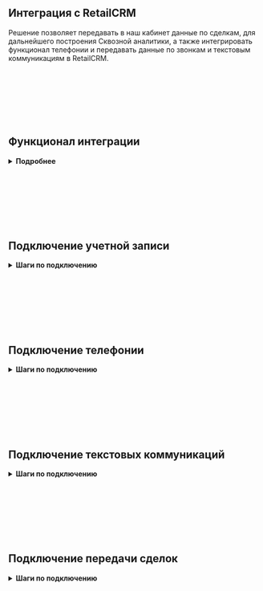 ## Интеграция с RetailCRM <br />


Решение позволяет передавать в наш кабинет данные по сделкам, для дальнейшего построения Сквозной аналитики, а также интегрировать функционал телефонии и передавать данные по звонкам и текстовым коммуникациям в RetailCRM. <br /> 

<br />
<br />
<br />
<br />
<br />
<br />

## Функционал интеграции <br />  

<details>
 <summary style="font-weight:bold;"> Подробнее </summary> <br />


Данные передаваемые по звонкам:  <br />

- всплывающие уведомления о входящих звонках;
- звонок в один клик из RetailCRM;
- сохранение истории и записей звонков в RetailCRM;
- синхронизация сотрудников;
- возможность гибкой настройки создания клиентов, заказов и задач по звонкам. <br />


Данные передаваемые по текстовым коммуникациям:  <br />

- возможность гибкой настройки создания клиентов, заказов и задач по обращениям;
- передача дополнительных полей в клиента или заказ;
- встройка нашего виджета РМО в кабинет RetailCRM при подключении соответствующего расширения. <br />


Данные получаемые по сделкам:    <br />
- сделки: сумма сделки, статус, магазин, к которому относится сделка и тд; 
- воронка продаж и ее этапы;
- клиенты;
- ответственный менеджер.   <br />


</details> 

<br />
<br />
<br />
<br />
<br />
<br />
<br />


## Подключение учетной записи <br />

<details>
 <summary style="font-weight:bold;"> Шаги по подключению </summary> <br />

Для авторизации в RetailCRM необходимо в ЛК UIS: <br />  

- нажать "Авторизация";
- если ранеее добавляли учетные данные RetailCRM, то выбрать их из списка; <br /> 
- если нет, то нажать "Добавить учетные данные" и заполнить значения:
  - название; <br />
  - URL (домен RetailCRM ) в формате YOURDOMAIN.retailcrm.ru , часть 'YOURDOMAIN' у каждого клиента уникальна;
  - API key - ключ API RetailCRM, Настройки - > Интеграция → Ключи доступа к API -> Добавить  <br />
  Создаем новый ключ, с доступом ко всем магазинам и методам. Добавляем данный ключ в настройки интеграции.  <br />

![image](retailcrm_auth.gif)  <br />

      
После добавления учетных данных на странице появятся Параметры интеграции.  <br />

</details> 

<br />
<br />
<br />
<br />
<br />
<br />
<br />



## Подключение телефонии   <br />

<details>
 <summary style="font-weight:bold;"> Шаги по подключению </summary> <br />
  
1. **Сотрудники** 
<br /> 
<br />

**Варианты сопоставления сотрудников** - выберете один из двух вариантов: <br /> 

- **Синхронизация** - настройка позволяет автоматически импортировать выбранных сотрудников из RetailCRM в UIS.<br /> 
Связь сотрудника в UIS с сотрудником из RetailCRM происходит по e-mail. При прожатии будут выведены дополнительные настройки: <br /> 
   - список сотрудников из RetailCRM. Необходимо выбрать тех сотрудников, которых требуется создать в UIS.
   - кнопка"Синхронизировать", для принудительной синхронизации сотрудников. По умолчанию синхронизация происходит каждые 2 часа.
<br />
  
- **Соответствие** - настройка позволяет вручную указать соответствие сотрудников из RetailCRM и UIS.  <br />
<br /> 
<br />

2. **Ответственный по умолчанию** - данный сотрудник будет назначен ответственным на создаваемые  сущности, если выбрана соотвествующая настройка .<br />

3. **Фильтровать по виртуальным номерам** - выберите настройку, если требуется  фильтрация по виртуальным номерам (в случае подключения нескольких интеграций). <br />
При прожатии будет выведена дополнительная настройка с выбором виртуальных номеров. <br />

4. **Обработка звонков**  <br />
   
4.1.  **Создавать клиент при звонке** - настройка позволяет создавать клиент в разделе "Клиенты" при начале разговора. <br />

При её выборе выводится дополнительная настройка выбора ответственного сотрудника. <br /> 
**Назначать ответственного на** - выберете кого назначать ответственным за успешный звонок от нового клиента. <br />

4.2. **Создавать задачу по пропущенному звонку** - гибкая настройка создания задач по пропущенным звонкам:
- выберете требуемый тип звонка;
- укажите ответственного сотрудника;
- измените шаблон названия, при необходимости (через "+" можно добавить требуемые параметры);
- укажите срок исполнения задачи в часах (к времени завершения звонка прибавится данное время).
<br />

4.3. Выберите настройку **Включить переадресацию на персонального менеджера**, если необходима переадресация на персонального менеджера из CRM.  <br />

4.4. **Передавать дополнительные поля** - настройка позволяет передавать дополнительные поля в клиента. <br />
При её выборе выводятся дополнительные настройки соответствия полей в RetailCRM и UIS.
Добавьте все требуемые значения. Если требуется передавать значение в поля не только при первичных звонках(при создании клиента), но и при повторных, выберете настройку "Обновлять всегда".  <br />

4.5. **Внешние номера магазинов** - укажите соответствие магазинов из RetailCRM и их внешних номеров (виртуальные номера). <br />

4.6. **Номер для звонка по клику** - номер, который определяется у клиента при звонке от сотрудника, у которого нет зарегистрированной SIP-линии. <br /> 

4.7. **Переопредeлять АОН для исходящих звонков** - выберете настройку, если требуется для всех исходящих звонков по клику отображать клиенту только выбранный номер в параметре "Номер для звонка по клику". <br /> 

5. Активируйте интеграцию. <br />

6. Нажмите сохранить. <br />

При подключении интеграции в нашем ЛК, автоматически подключается приложение в Маркетплейсе в RetailCRM.<br />
Для проверки работы интеграции на тестовых звонках проверьте работу пунктов указаных в **"Данные передаваемые по звонкам"**. <br />

</details> 

<br />
<br />
<br />
<br />
<br />
<br />
<br />

## Подключение текстовых коммуникаций   <br />

<details>
 <summary style="font-weight:bold;"> Шаги по подключению </summary> <br />

1. **Ответственный по умолчанию** - данный сотрудник будет назначен ответственным на все создаваемые сущности, если выбрана соотвествующая настройка . <br />

2. **Передача заявок** <br />

2.1 **Передавать заявки** - выберете настройку, если требуется передавать данные по заявкам в RetailCRM.
При её выборе выводятся дополнительные настройки вариантов передачи заявок. <br />

2.2. **Условия фильтрации** - задайте условия, если требуется фильтровать заявки по сайтам и/или типам.<br />

2.3. **Создавать клиента** - настройка позволяет создавать клиента в разделе "Клиенты" по заявкам. <br />

2.4. **Создавать заказ** - настройка позволяет создавать заказ в разделе "Заказы" по заявкам. <br />
При её выборе выводятся дополнительные настройки создания заказа по типу заявки и ответственному сотруднику. <br />

3. **Передача чатов**  <br />

3.1. **Передавать чаты** - выберете настройку, если требуется передавать данные по чатам в RetailCRM.
При её выборе выводятся дополнительные настройки вариантов передачи чатов.  <br />

3.2. **Условия фильтрации** - задайте условия, если требуется фильтровать заявки по сайтам, каналам и/или тегам.  <br />

3.3. **Создавать клиента** - настройка позволяет создавать клиента в разделе "Клиенты" по чатам. <br />

При её выборе выводятся дополнительные настройки:
- Выберете на какое событие создавать клиента: начало чата, завершение чата, простановка тега.
- При выборе простановки тега дополнительно выводится список тегов. 
<br />
 
3.4. **Создавать заказ** - настройка позволяет создавать заказ в разделе "Заказы" по чатам. <br />

При её выборе выводятся дополнительные настройки:
- Выберете на какое событие создавать заказ: начало чата, завершение чата, простановка тега.
- Выберете кого указывать ответственным за заказ.

3.5. **Создавать задачу по потерянному чату** - гибкая настройка создания задач по потерянным чатам:
- укажите ответственного сотрудника;
- измените шаблон названия, при необходимости (через "+" можно добавить требуемые параметры);
- укажите срок исполнения задачи в часах (к времени завершения чата прибавится данное время).
<br />

4. **Передавать дополнительные поля** - настройка позволяет передавать дополнительные поля в клиента и заказ. <br />
При её выборе выводятся дополнительные настройки выбора сущности в RetailCRM и соответствия их полей в RetailCRM и UIS.
Добавьте все требуемые значения. Если требуется передавать значение в поля не только при первичных чатах(при создании клиента), но и при повторных, выберете настройку "Обновлять всегда".  <br />


5. **Сопоставление сайтов с магазинами** - укажите соответствие магазинов из RetailCRM и сайта из UIS. <br />

6. Активируйте интеграцию. <br />

7. Нажмите сохранить. <br />

При подключении интеграции в нашем ЛК, автоматически подключается приложение в Маркетплейсе в RetailCRM.<br />
Для проверки работы интеграции на тестовых звонках проверьте работу пунктов указаных в **"Данные передаваемые по текстовым коммуникациям"**. <br />

</details>  

<br />
<br />
<br />
<br />
<br />
<br />
<br />
 

## Подключение передачи сделок   <br />


<details>
 <summary style="font-weight:bold;"> Шаги по подключению </summary> <br />


1. Активируйте интеграцию. <br />

2. **Настройте Триггер в RetailCRM** <br />

<details>
  <summary style="font-weight:bold;"> Подробнее </summary> <br />

Автоматизация → Триггеры →  Добавить триггер <br />
Заполните настройки триггера:

- название ;
- добавляем событие 'Изменение заказа ': 
  - обязательно указываем в условиях:  "Новый заказ" или  "Изменение статуса заказа с Любой на Любой" или "Заказ оплачен "Да";
  - в действие добавляем "Выполнить HTTP-запрос"  , в нем заполняем настройки :
     - Адрес  - Webhook url из настроек интеграции;
     - HTTP метод - GET;
     - Передавать параметры - в строке запроса; 
        - Параметр: orderId 
        - Значение: {{ order.id }} <br />

![image](retail_trigger_3.gif)

</details> 

<br />
 
3. Проставьте требуемые настройки: <br />
- **Дефолтная воронка** — при прожатии все сделки будут передаваться в 1 воронку по умолчанию. В противном случае по каждом магазину будет создана отдельная воронка. <br />
- **Учитывать стоимость доставки** — при прожатии в сумму сделки будет включена стоимость доставки. <br />
- **Передавать дополнительные поля** — при прожатии будет выведен список дополнительных полей из RetailCRM. Выберете те, которые требуется передавать в наши отчеты в связке со сделками.

4. Нажмите сохранить. <br />


После подключения интеграции сделки будут попадать в  Сырые данные -> Сделки.  <br />
Для проверки корректности работы интеграции создайте тестовую сделку в RetailCRM.

</details> 

